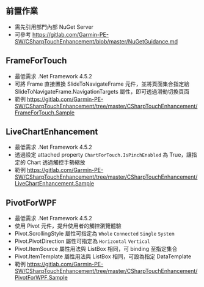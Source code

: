 ## 前置作業
* 需先引用部門內部 NuGet Server
* 可參考 https://gitlab.com/Garmin-PE-SW/CSharpTouchEnhancement/blob/master/NuGetGuidance.md

## FrameForTouch
* 最低需求 .Net Framework 4.5.2
* 可將 Frame 直接置換 SlideToNavigateFrame 元件，並將頁面集合指定給  SlideToNavigateFrame.NavigationTargets 屬性，即可透過滑動切換頁面
* 範例 https://gitlab.com/Garmin-PE-SW/CSharpTouchEnhancement/tree/master/CSharpTouchEnhancement/FrameForTouch.Sample

## LiveChartEnhancement
* 最低需求 .Net Framework 4.5.2
* 透過設定 attached property `ChartForTouch.IsPinchEnabled` 為 True，讓指定的 Chart 透過觸控手勢縮放
* 範例 https://gitlab.com/Garmin-PE-SW/CSharpTouchEnhancement/tree/master/CSharpTouchEnhancement/LiveChartEnhancement.Sample

## PivotForWPF
* 最低需求 .Net Framework 4.5.2
* 使用 Pivot 元件，提升使用者的觸控瀏覽體驗
* Pivot.ScrollingStyle 屬性可指定為 `Whole` `Connected` `Single` `System`
* Pivot.PivotDirection 屬性可指定為 `Horizontal` `Vertical`
* Pivot.ItemSource 屬性用法與 ListBox 相同，可 binding 至指定集合
* Pivot.ItemTemplate 屬性用法與 ListBox 相同，可設為指定 DataTemplate
* 範例 https://gitlab.com/Garmin-PE-SW/CSharpTouchEnhancement/tree/master/CSharpTouchEnhancement/PivotForWPF.Sample